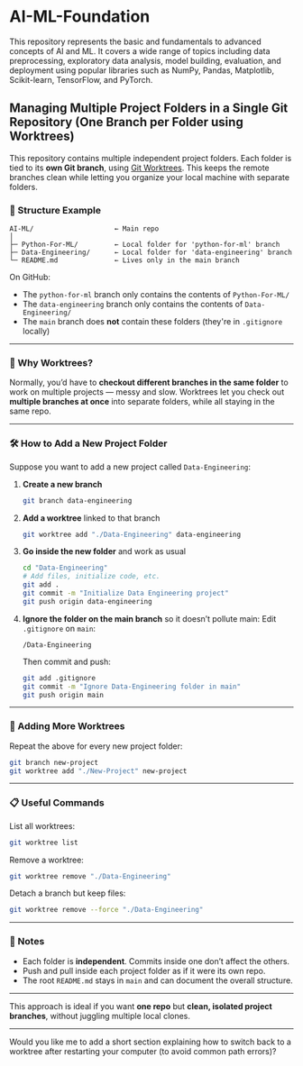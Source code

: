 # AI-ML-Foundation
This repository represents the basic and fundamentals to advanced concepts of AI and ML. It covers a wide range of topics including data preprocessing, exploratory data analysis, model building, evaluation, and deployment using popular libraries such as NumPy, Pandas, Matplotlib, Scikit-learn, TensorFlow, and PyTorch.

## Managing Multiple Project Folders in a Single Git Repository (One Branch per Folder using Worktrees)

This repository contains multiple independent project folders.
Each folder is tied to its **own Git branch**, using [Git Worktrees](https://git-scm.com/docs/git-worktree). This keeps the remote branches clean while letting you organize your local machine with separate folders.

### 📁 Structure Example

```
AI-ML/                    ← Main repo
│
├─ Python-For-ML/         ← Local folder for 'python-for-ml' branch
├─ Data-Engineering/      ← Local folder for 'data-engineering' branch
└─ README.md              ← Lives only in the main branch
```

On GitHub:

* The `python-for-ml` branch only contains the contents of `Python-For-ML/`
* The `data-engineering` branch only contains the contents of `Data-Engineering/`
* The `main` branch does **not** contain these folders (they're in `.gitignore` locally)

---

### 🧭 Why Worktrees?

Normally, you’d have to **checkout different branches in the same folder** to work on multiple projects — messy and slow.
Worktrees let you check out **multiple branches at once** into separate folders, while all staying in the same repo.

---

### 🛠 How to Add a New Project Folder

Suppose you want to add a new project called `Data-Engineering`:

1. **Create a new branch**

   ```bash
   git branch data-engineering
   ```

2. **Add a worktree** linked to that branch

   ```bash
   git worktree add "./Data-Engineering" data-engineering
   ```

3. **Go inside the new folder** and work as usual

   ```bash
   cd "Data-Engineering"
   # Add files, initialize code, etc.
   git add .
   git commit -m "Initialize Data Engineering project"
   git push origin data-engineering
   ```

4. **Ignore the folder on the main branch** so it doesn’t pollute main:
   Edit `.gitignore` on `main`:

   ```
   /Data-Engineering
   ```

   Then commit and push:

   ```bash
   git add .gitignore
   git commit -m "Ignore Data-Engineering folder in main"
   git push origin main
   ```

---

### 🌿 Adding More Worktrees

Repeat the above for every new project folder:

```bash
git branch new-project
git worktree add "./New-Project" new-project
```

---

### 📋 Useful Commands

List all worktrees:

```bash
git worktree list
```

Remove a worktree:

```bash
git worktree remove "./Data-Engineering"
```

Detach a branch but keep files:

```bash
git worktree remove --force "./Data-Engineering"
```

---

### 📝 Notes

* Each folder is **independent**. Commits inside one don’t affect the others.
* Push and pull inside each project folder as if it were its own repo.
* The root `README.md` stays in `main` and can document the overall structure.

---

This approach is ideal if you want **one repo** but **clean, isolated project branches**, without juggling multiple local clones.

---

Would you like me to add a short section explaining how to switch back to a worktree after restarting your computer (to avoid common path errors)?
